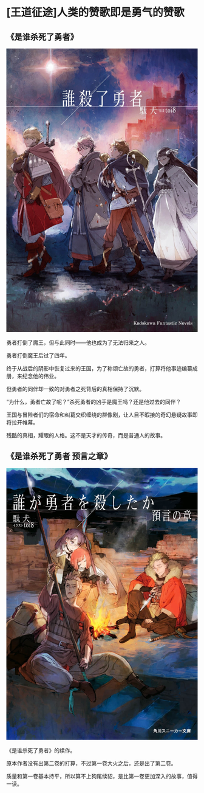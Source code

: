 # [王道征途]人类的赞歌即是勇气的赞歌



## 《是谁杀死了勇者》

![是谁杀了勇者_封面](img/是谁杀了勇者_封面.jpg)

勇者打倒了魔王，但与此同时——他也成为了无法归来之人。

勇者打倒魔王后过了四年。

终于从战后的阴影中恢复过来的王国，为了称颂亡故的勇者，打算将他事迹编纂成册，来纪念他的伟业。

但勇者的同伴却一致的对勇者之死背后的真相保持了沉默。

“为什么，勇者亡故了呢？”杀死勇者的凶手是魔王吗？还是他过去的同伴？

王国与冒险者们的宿命和纠葛交织缠绕的群像剧，让人目不暇接的奇幻悬疑故事即将拉开帷幕。

残酷的真相，耀眼的人格。这不是天才的传奇，而是普通人的故事。

##  《是谁杀死了勇者 预言之章》

![预言之章封面](img/预言之章封面.jpg)

《是谁杀死了勇者》的续作。

原本作者没有出第二卷的打算，不过第一卷大火之后，还是出了第二卷。  

质量和第一卷基本持平，所以算不上狗尾续貂，是比第一卷更加深入的故事，值得一读。